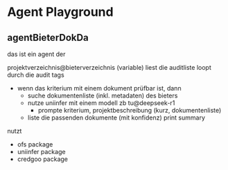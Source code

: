 # Agent Playground

## agentBieterDokDa
das ist ein agent der

projektverzeichnis@bieterverzeichnis (variable)
liest die auditliste
loopt durch die audit tags
   - wenn das kriterium mit einem dokument prüfbar ist, dann 
       - suche dokumentenliste (inkl. metadaten) des bieters 
       - nutze uniinfer mit einem modell zb tu@deepseek-r1
           - prompte kriterium, projektbeschreibung (kurz, dokumentenliste)
       - liste die passenden dokumente (mit konfidenz)
print summary



nutzt
- ofs package
- uniinfer package
- credgoo package